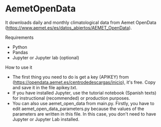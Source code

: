 # AemetOpenData

It downloads daily and monthly climatological data from Aemet OpenData (https://www.aemet.es/es/datos_abiertos/AEMET_OpenData).

Requirements
* Python
* Pandas
* Jupyter or Jupyter lab (optional)

How to use it
* The first thing you need to do is get a key (APIKEY) from (https://opendata.aemet.es/centrodedescargas/inicio), it's free. Copy and save it in the file apikey.txt.
* If you have installed Jupyter, use the tutorial notebook (Spanish texts) for instructional (recommended) or production purposes.
* You can also use aemet_open_data from main.py. Firstly, you have to edit aemet_open_data_parameters.py because the values of the parameters are written in this file. In this case, you don't need to have Jupyter 
  or Jupyter Lab installed.




